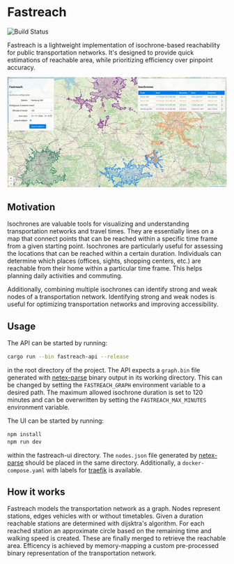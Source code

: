 # Fastreach

![Build Status](https://img.shields.io/github/actions/workflow/status/Nuckal777/fastreach/build.yaml?branch=master)

Fastreach is a lightweight implementation of isochrone-based reachability for public transportation networks.
It's designed to provide quick estimations of reachable area, while prioritizing efficiency over pinpoint accuracy.

![Screenshot](docs/screenshot.jpg)

## Motivation
Isochrones are valuable tools for visualizing and understanding transportation networks and travel times.
They are essentially lines on a map that connect points that can be reached within a specific time frame from a given starting point.
Isochrones are particularly useful for assessing the locations that can be reached within a certain duration.
Individuals can determine which places (offices, sights, shopping centers, etc.) are reachable from their home within a particular time frame.
This helps planning daily activities and commuting.

Additionally, combining multiple isochrones can identify strong and weak nodes of a transportation network.
Identifying strong and weak nodes is useful for optimizing transportation networks and improving accessibility.

## Usage
The API can be started by running:
```sh
cargo run --bin fastreach-api --release
```
in the root directory of the project.
The API expects a `graph.bin` file generated with [netex-parse](https://github.com/Nuckal777/netex-parse) binary output in its working directory.
This can be changed by setting the `FASTREACH_GRAPH` environment variable to a desired path.
The maximum allowed isochrone duration is set to 120 minutes and can be overwritten by setting the `FASTREACH_MAX_MINUTES` environment variable.

The UI can be started by running:
```sh
npm install
npm run dev
```
within the fastreach-ui directory.
The `nodes.json` file generated by [netex-parse](https://github.com/Nuckal777/netex-parse) should be placed in the same directory.
Additionally, a `docker-compose.yaml` with labels for [traefik](https://doc.traefik.io/traefik/) is available.

## How it works
Fastreach models the transportation network as a graph.
Nodes represent stations, edges vehicles with or without timetables.
Given a duration reachable stations are determined with dijsktra's algorithm.
For each reached station an approximate circle based on the remaining time and walking speed is created.
These are finally merged to retrieve the reachable area.
Efficency is achieved by memory-mapping a custom pre-processed binary representation of the transportation network.
